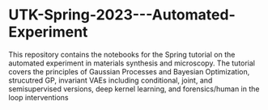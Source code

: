 # UTK-Spring-2023---Automated-Experiment

This repository contains the notebooks for the Spring tutorial on the automated experiment in materials synthesis and microscopy. The tutorial covers the principles of Gaussian Processes and Bayesian Optimization, strucutred GP, invariant VAEs including conditional, joint, and semisupervised versions, deep kernel learning, and forensics/human in the loop interventions
